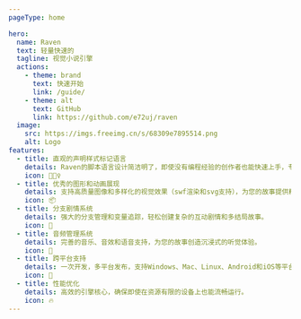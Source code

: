 ```yaml
---
pageType: home

hero:
  name: Raven
  text: 轻量快速的
  tagline: 视觉小说引擎
  actions:
    - theme: brand
      text: 快速开始
      link: /guide/
    - theme: alt
      text: GitHub
      link: https://github.com/e72uj/raven
  image:
    src: https://imgs.freeimg.cn/s/68309e7895514.png
    alt: Logo
features:
  - title: 直观的声明样式标记语言
    details: Raven的脚本语言设计简洁明了，即使没有编程经验的创作者也能快速上手，专注于故事创作。
    icon: 🏃🏻‍♀️
  - title: 优秀的图形和动画展现
    details: 支持高质量图像和多样化的视觉效果（swf渲染和svg支持），为您的故事提供精美的视觉呈现。
    icon: 📦
  - title: 分支剧情系统
    details: 强大的分支管理和变量追踪，轻松创建复杂的互动剧情和多结局故事。
    icon: 🎨
  - title: 音频管理系统
    details: 完善的音乐、音效和语音支持，为您的故事创造沉浸式的听觉体验。
    icon: 🎵
  - title: 跨平台支持
    details: 一次开发，多平台发布，支持Windows、Mac、Linux、Android和iOS等平台。
    icon: 🌈
  - title: 性能优化
    details: 高效的引擎核心，确保即使在资源有限的设备上也能流畅运行。
    icon: 🔥
---
```

